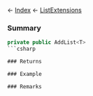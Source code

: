← [Index](Api-Index) ← [ListExtensions](System.Collections.Generic.ListExtensions)

### Summary

```csharp
private public AddList<T>
```csharp

### Returns

### Example

### Remarks

